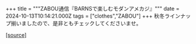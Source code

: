 +++
title = """ZABOU通信『BARNSで楽しむモダンアメカジ』"""
date = 2024-10-13T10:14:21.000Z
tags = ["clothes","ZABOU"]
+++
秋冬ラインナップ揃いましたので、是非ともチェックしてくださいませ。

[[source]](https://zabou.org/2024/10/13/309767/)
